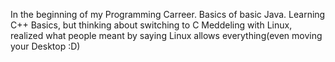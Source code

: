 In the beginning of my Programming Carreer.
Basics of basic Java.
Learning C++ Basics, but thinking about switching to C
Meddeling with Linux, realized what people meant by saying Linux allows everything(even moving your Desktop :D)
